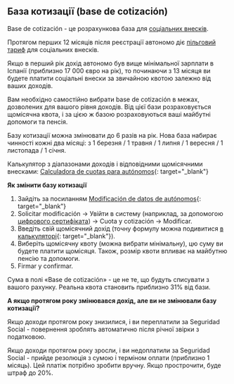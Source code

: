 ## База котизації (base de cotización)

Base de cotización - це розрахункова база для [соціальних внесків](#соціальні-внески-seguridad-social).

Протягом перших 12 місяців після реєстрації автономо діє [пільговий тариф](#ризик-втратити-знижку-seguridad-social) для
соціальних внесків.

Якщо в перший рік дохід автономо був вище мінімальної зарплати в Іспанії (приблизно 17 000 євро на рік), то
починаючи з 13 місяця ви будете платити соціальні внески за звичайною квотою залежно від ваших доходів.

Вам необхідно самостійно вибрати base de cotización в межах, дозволених для вашого рівня доходів. Від цієї
бази розраховується щомісячна квота, і за цією ж базою розраховуються ваші майбутні допомоги та пенсія.

Базу котизації можна змінювати до 6 разів на рік. Нова база набирає чинності кожні два місяці: з 1 березня / 1 травня / 1 липня / 1
вересня / 1 листопада / 1 січня.

Калькулятор з діапазонами доходів і відповідними щомісячними
внесками: [Calculadora de cuotas para autónomos](https://portal.seg-social.gob.es/wps/portal/importass/importass/tramites/simuladorRETAPublico){:
target="_blank"}

**Як змінити базу котизації**

1. Зайдіть за
   посиланням [Modificación de datos de autónomos](https://portal.seg-social.gob.es/wps/portal/importass/importass/Categorias/Altas,+bajas+y+modificaciones/Bajas+y+modificaciones/ModDatosAutonomos){:
   target="_blank"}
2. Solicitar modificación -> Увійти в систему (наприклад, за
   допомогою [цифрового сертифіката](#оформлення-цифрового-сертифіката)) -> Cuota y cotización -> Modificar.
3. Введіть свій щомісячний дохід (точну формулу можна
   подивитися [в калькуляторі](https://portal.seg-social.gob.es/wps/portal/importass/importass/tramites/simuladorRETAPublico){:
   target="_blank"}).
4. Виберіть щомісячну квоту (можна вибрати мінімальну), цю суму ви будете платити щомісяця. Також,
   розмір квоти впливає на майбутню пенсію та допомоги.
5. Firmar y confirmar.

Сума в полі «Base de cotización» - це не те, що будуть списувати з вашого рахунку. Реальна квота становить приблизно
31% від бази.

**А якщо протягом року змінювався дохід, але ви не змінювали базу котизації?**

Якщо доходи протягом року знизилися, і ви переплатили за Seguridad Social - повернення зроблять автоматично після річної
звірки з податковою.

Якщо доходи протягом року зросли, і ви недоплатили за Seguridad Social - прийде резолюція з сумою і терміном оплати
(приблизно 1 місяць). Цей платіж потрібно зробити вручну. Якщо прострочити, буде штраф до 20%.
